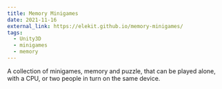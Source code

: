 ```yaml
---
title: Memory Minigames
date: 2021-11-16
external_link: https://elekit.github.io/memory-minigames/
tags:
  - Unity3D
  - minigames
  - memory
---
```

A collection of minigames, memory and puzzle, that can be played alone, with a CPU, or two people in turn on the same device.


